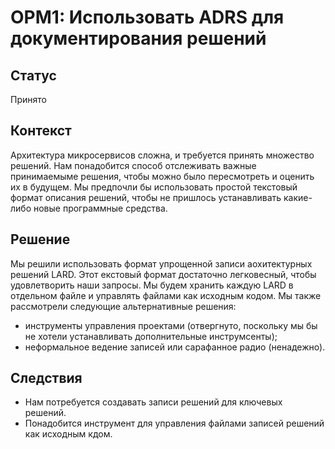 # OPM1: Использовать ADRS для документирования решений
## Статус
Принято
## Контекст
Архитектура микросервисов сложна, и требуется принять множество решений. Нам понадобится способ отслеживать важные принимаемыме решения, чтобы можно было пересмотреть и оценить их в будущем. Мы предпочли бы использовать простой текстовый формат описания решений, чтобы не пришлось устанавливать какие-либо новые программные средства.
## Решение
Мы решили использовать формат упрощенной записи аохитектурных решений LARD. Этот екстовый формат достаточно легковесный, чтобы удовлетворить наши запросы. Мы будем хранить каждую LARD в отдельном файле и управлять файлами как исходным кодом. Мы также рассмотрели следующие альтернативные решения: 
- инструменты управления проектами (отвергнуто, поскольку мы бы не хотели устанавливать дополнительные инструмсенты);
- неформальное ведение записей или сарафанное радио (ненадежно).
## Следствия
- Нам потребуется создавать записи решений для ключевых решений.
- Понадобится инструмент для управления файлами записей решений как исходным кдом.
